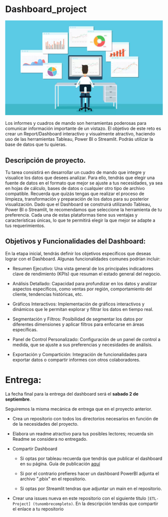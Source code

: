 # Dashboard_project

![portada](/images/portada.webp)


Los informes y cuadros de mando son herramientas poderosas para comunicar información importante de un vistazo. El objetivo de este reto es crear un Report/Dashboard  interactivo y visualmente atractivo, haciendo uso de las herramientas Tableau, Power BI o Streamlit. Podrás utilizar la base de datos que tu quieras.

## Descripción de proyecto.

Tu  tarea consistirá en desarrollar un cuadro de mando que integre y visualice los datos que desees analizar. Para ello, tendrás que elegir una fuente de datos en el formato que mejor se ajuste a tus necesidades, ya sea en hojas de cálculo, bases de datos o cualquier otro tipo de archivo compatible. Recuerda que quizás tengas que realizar el proceso de limpieza, transformación y preparación de los datos para su posterior visualización.
Dado que el Dashboard se construirá utilizando Tableau, Power BI o Streamlit, te recomendamos que seleccione la herramienta de tu preferencia. Cada una de estas plataformas tiene sus ventajas y características únicas, lo que te permitirá elegir la que mejor se adapte a tus requerimientos.


## Objetivos y Funcionalidades del Dashboard:

En la etapa inicial, tendrás definir los objetivos específicos que deseas lograr con el Dashboard. Algunas funcionalidades comunes podrían incluir:

* Resumen Ejecutivo: Una vista general de los principales indicadores clave de rendimiento (KPIs) que resuman el estado general del negocio.

* Análisis Detallado: Capacidad para profundizar en los datos y analizar aspectos específicos, como ventas por región, comportamiento del cliente, tendencias históricas, etc.

* Gráficos Interactivos: Implementación de gráficos interactivos y dinámicos que le permitan explorar y filtrar los datos en tiempo real.

* Segmentación y Filtros: Posibilidad de segmentar los datos por diferentes dimensiones y aplicar filtros para enfocarse en áreas específicas.

* Panel de Control Personalizado: Configuración de un panel de control a medida, que se ajuste a sus preferencias y necesidades de análisis.

* Exportación y Compartición: Integración de funcionalidades para exportar datos o compartir informes con otros colaboradores.

# Entrega:

La fecha final para la entrega del dashboard será el **sabado 2 de septiembre**. 

Seguiremos la misma mecánica de entrega que en el proyecto anterior. 

- Crea un repositorio con todos los directorios necesarios en función de de la necesidades del proyecto. 

- Elabora un readme atractivo para tus posibles lectores;  recuerda sin Readme se considera no entregado. 




- Compartir Dashboard
    - Si optas por tableau recuerda que tendrás que publicar el dashboard en su página. Guía de publicación  [aquí](https://help.tableau.com/current/pro/desktop/es-es/publish_workbooks_howto.htm) 

    - Si por el contrario prefieres hacer un dashboard PowerBI adjunta el archivo ".pbix" en el repositorio. 

    - Si optas por Streamlit tendras que adjuntar un main en el repositorio. 


- Crear una issues nueva en este repositorio con el siguiente titulo `[ETL-Project] (tunombrecompleto)`. En la descripción tendrás que compartir el enlace a tu repositorio 

